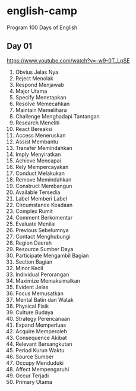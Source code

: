 # english-camp
Program 100 Days of English

## Day 01
https://www.youtube.com/watch?v=-w9-0T_LpSE
1. Obvius Jelas Nya
2. Reject Menolak
3. Respond Menjawab
4. Major Utama
5. Specify Menetapkan
6. Resolve Memecahkan
7. Maintain Memelihara
8. Challenge Menghadapi Tantangan
9. Research Meneliti
10. React Bereaksi
11. Access Meneruskan
12. Assist Membantu
13. Transfer Memindahkan
14. Imply Menyiratkan 
15. Achieve Mencapai
16. Rely Mempercayakan
17. Conduct Melakukan
18. Remove Memindahkan
19. Construct Membangun
20. Available Tersedia
21. Label Memberi Label
22. Circumstance Keadaan
23. Complex Rumit
24. Comment Berkomentar
25. Evaluate Menilai
26. Previous Sebelumnya
27. Contact Menghubungi
28. Region Daerah
29. Resource Sumber Daya
30. Participate Mengambil Bagian
31. Section Bagian
32. Minor Kecil
33. Individual Perorangan
34. Maximize Memaksimalkan
35. Evident Jelas
36. Focus Memusatkan
37. Mental Batin dan Watak
38. Physical Fisik
39. Culture Budaya
40. Strategy Perencanaan
41. Expand Memperluas
42. Acquire Memperoleh
43. Consequence Akibat
44. Relevant Bersangkutan
45. Period Kurun Waktu
46. Source Sumber
47. Occupy Menduduki
48. Affect Mempengaruhi
49. Occur Terjadi
50. Primary Utama

